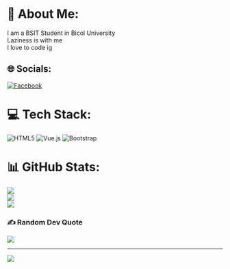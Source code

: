 # 💫 About Me:
I am a BSIT Student in Bicol University<br>Laziness is with me<br>I love to code ig


## 🌐 Socials:
[![Facebook](https://img.shields.io/badge/Facebook-%231877F2.svg?logo=Facebook&logoColor=white)](https://facebook.com/https://web.facebook.com/Markyyyyyy.Clerigo/) 

# 💻 Tech Stack:
![HTML5](https://img.shields.io/badge/html5-%23E34F26.svg?style=for-the-badge&logo=html5&logoColor=white) ![Vue.js](https://img.shields.io/badge/vue.js-%2335495e.svg?style=for-the-badge&logo=vuedotjs&logoColor=%234FC08D) ![Bootstrap](https://img.shields.io/badge/bootstrap-%238511FA.svg?style=for-the-badge&logo=bootstrap&logoColor=white)
# 📊 GitHub Stats:
![](https://github-readme-stats.vercel.app/api?username=MakyyyyyyGG&theme=dark&hide_border=false&include_all_commits=true&count_private=true)<br/>
![](https://github-readme-streak-stats.herokuapp.com/?user=MakyyyyyyGG&theme=dark&hide_border=false)<br/>
![](https://github-readme-stats.vercel.app/api/top-langs/?username=MakyyyyyyGG&theme=dark&hide_border=false&include_all_commits=true&count_private=true&layout=compact)

### ✍️ Random Dev Quote
![](https://quotes-github-readme.vercel.app/api?type=horizontal&theme=radical)

---
[![](https://visitcount.itsvg.in/api?id=MakyyyyyyGG&icon=0&color=0)](https://visitcount.itsvg.in)

<!-- Proudly created with GPRM ( https://gprm.itsvg.in ) -->
